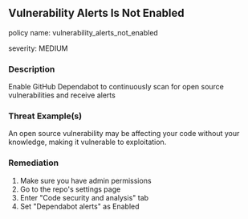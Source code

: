## Vulnerability Alerts Is Not Enabled

policy name: vulnerability_alerts_not_enabled

severity: MEDIUM

### Description

Enable GitHub Dependabot to continuously scan for open source vulnerabilities and receive alerts

### Threat Example(s)

An open source vulnerability may be affecting your code without your knowledge, making it vulnerable to exploitation.

### Remediation

1. Make sure you have admin permissions
2. Go to the repo's settings page
3. Enter "Code security and analysis" tab
4. Set "Dependabot alerts" as Enabled
